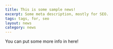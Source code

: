```yaml
---
title: This is some sample news!
excerpt: Some meta description, mostly for SEO.
tags: tags, for, seo
layout: news
category: news
---
```


You can put some more info in here!
